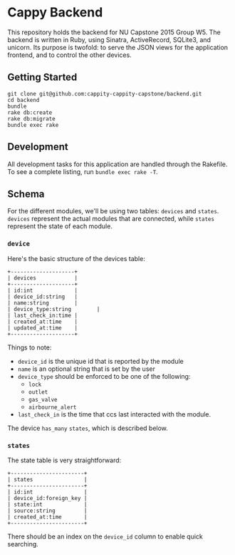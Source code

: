 # Cappy Backend

This repository holds the backend for NU Capstone 2015 Group W5.
The backend is written in Ruby, using Sinatra, ActiveRecord, SQLite3, and unicorn.
Its purpose is twofold: to serve the JSON views for the application frontend, and to control the other devices.

## Getting Started
```
git clone git@github.com:cappity-cappity-capstone/backend.git
cd backend
bundle
rake db:create
rake db:migrate
bundle exec rake
```

## Development

All development tasks for this application are handled through the Rakefile.
To see a complete listing, run `bundle exec rake -T`.

## Schema

For the different modules, we'll be using two tables: `devices` and `states`.
`devices` represent the actual modules that are connected, while `states` represent the state of each module.

### `device`

Here's the basic structure of the devices table:

```
+--------------------+
| devices            |
+--------------------+
| id:int             |
| device_id:string   |
| name:string        |
| device_type:string        |
| last_check_in:time |
| created_at:time    |
| updated_at:time    |
+--------------------+
```

Things to note:

* `device_id` is the unique id that is reported by the module
* `name` is an optional string that is set by the user
* `device_type` should be enforced to be one of the following:
  * `lock`
  * `outlet`
  * `gas_valve`
  * `airbourne_alert`
* `last_check_in` is the time that ccs last interacted with the module.


The device `has_many` `states`, which is described below.

### `states`

The state table is very straightforward:

```
+-----------------------+
| states                |
+-----------------------+
| id:int                |
| device_id:foreign_key |
| state:int             |
| source:string         |
| created_at:time       |
+-----------------------+
```

There should be an index on the `device_id` column to enable quick searching.

